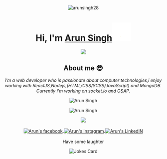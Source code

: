 
<p align="center"> <img src="https://komarev.com/ghpvc/?username=arunsingh28" alt="arunsingh28" /> </p>



# <h1 align="center">Hi, I'm <a href="https://github.com/arunsingh28">Arun Singh<a><img src="https://github.com/Kathryn-Jie/Kathryn-Jie/blob/main/wave.gif" width="60px" /></h1>
    
<p align="center">
    <img width="200" src="https://user-images.githubusercontent.com/5713670/87202985-820dcb80-c2b6-11ea-9f56-7ec461c497c3.gif">


<div align="center">
    
## About me 😎 
<i>i'm a web developer who is passionate about computer technologies,i enjoy working with ReactJS,Nodejs,(HTML/CSS/SCSS/JavaScript) and MongoDB.
Currently i'm working on socket.io and GSAP. 
</i>

<!-- <strong align="center">📊 My Github Stats :</strong><br><br>
![GitHub stats](https://github-readme-stats.vercel.app/api?username=arunsingh28&show_icons=true&count_private=true&include_all_commits=true&theme=radical)<br>
<img align="center" src="https://github-readme-streak-stats.herokuapp.com/?user=arunsingh28&theme=radical&hide_border=true"/><br><br> -->


<!-- <strong>💡 My Languages :</strong><br><br>

![Top Langs](https://github-readme-stats.vercel.app/api/top-langs/?username=arunsingh28&langs_count_private=true&theme=radical&card_width=445)<br><br> -->
    


<p align="center">
  <img src="https://github-readme-stats.vercel.app/api/top-langs/?username=arunsingh28&layout=compact&hide=html&langs_count=10" alt="Arun Singh" />
</p>
<p align="center">
  <img align="center" src="https://github-readme-stats.vercel.app/api?username=arunsingh28&show_icons=true" alt="Arun Singh" />
</p>
<p align="center">
  <img src="https://github-readme-streak-stats.herokuapp.com/?user=arunsingh28&layout=compact" />
</p>



    
 <div align="center">   
<a href="https://www.facebook.com/pratapsingharun">
  <img align="center" alt="Arun's facebook" src="https://img.shields.io/badge/Facebook-1877F2?style=for-the-badge&logo=facebook&logoColor=white" />
</a>
<a href="https://www.instagram.com/arun.singh28">
  <img align="center" alt="Arun's instagram" src="https://img.shields.io/badge/Instagram-E4405F?style=for-the-badge&logo=instagram&logoColor=white" />
</a>
<a href="https://www.linkedin.com/in/arunsingh28">
  <img align="center" alt="Arun's LinkedIN"  src="https://img.shields.io/badge/LinkedIn-0077B5?style=for-the-badge&logo=linkedin&logoColor=white" />
</a>
    </div>
   <br />Have some laughter
    
   ![Jokes Card](https://readme-jokes.vercel.app/api)
    
</div>

